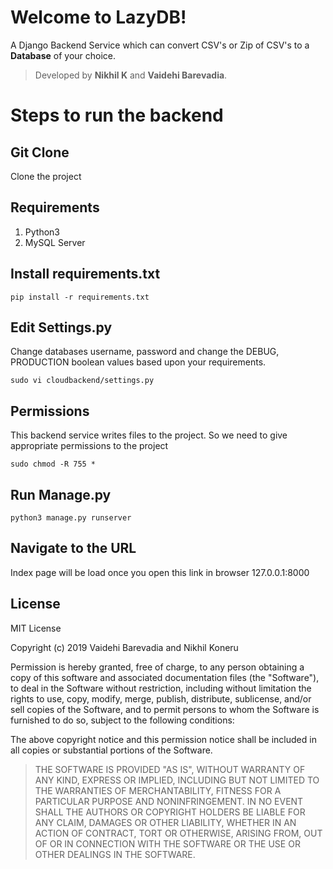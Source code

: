 # Welcome to LazyDB!

A Django Backend Service which can convert CSV's or Zip of CSV's to a **Database** of your choice.

>  Developed by **Nikhil K** and **Vaidehi Barevadia**.


# Steps to run the backend 

## Git Clone

Clone the project 

## Requirements
1) Python3
2) MySQL Server

## Install requirements.txt
```
pip install -r requirements.txt
```

## Edit Settings.py
Change databases username, password and change the DEBUG, PRODUCTION boolean values based upon your requirements.
```
sudo vi cloudbackend/settings.py
```
## Permissions 
This backend service writes files to the project. So we need to give appropriate permissions to the project
```
sudo chmod -R 755 *
```

## Run Manage.py
```
python3 manage.py runserver
```

## Navigate to the URL

Index page will be load once you open this link in browser 127.0.0.1:8000 


## License

MIT License

Copyright (c) 2019 Vaidehi Barevadia and Nikhil Koneru

Permission is hereby granted, free of charge, to any person obtaining a copy
of this software and associated documentation files (the "Software"), to deal
in the Software without restriction, including without limitation the rights
to use, copy, modify, merge, publish, distribute, sublicense, and/or sell
copies of the Software, and to permit persons to whom the Software is
furnished to do so, subject to the following conditions:

The above copyright notice and this permission notice shall be included in all
copies or substantial portions of the Software.

> THE SOFTWARE IS PROVIDED "AS IS", WITHOUT WARRANTY OF ANY KIND,
> EXPRESS OR IMPLIED, INCLUDING BUT NOT LIMITED TO THE WARRANTIES OF
> MERCHANTABILITY, FITNESS FOR A PARTICULAR PURPOSE AND NONINFRINGEMENT.
> IN NO EVENT SHALL THE AUTHORS OR COPYRIGHT HOLDERS BE LIABLE FOR ANY
> CLAIM, DAMAGES OR OTHER LIABILITY, WHETHER IN AN ACTION OF CONTRACT,
> TORT OR OTHERWISE, ARISING FROM, OUT OF OR IN CONNECTION WITH THE
> SOFTWARE OR THE USE OR OTHER DEALINGS IN THE SOFTWARE.

